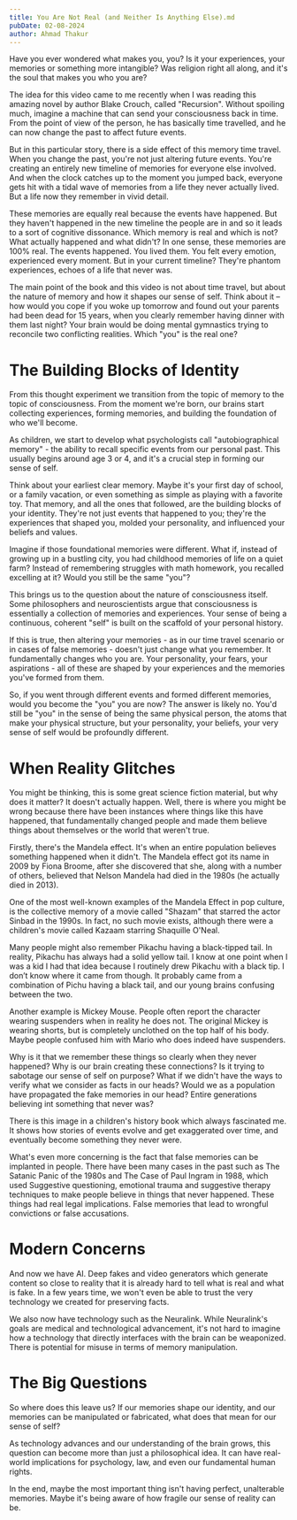 ```yaml
---
title: You Are Not Real (and Neither Is Anything Else).md
pubDate: 02-08-2024
author: Ahmad Thakur
---
```


Have you ever wondered what makes you, you? Is it your experiences, your memories or something more intangible? Was religion right all along, and it's the soul that makes you who you are?

The idea for this video came to me recently when I was reading this amazing novel by author Blake Crouch, called "Recursion". Without spoiling much, imagine a machine that can send your consciousness back in time. From the point of view of the person, he has basically time travelled, and he can now change the past to affect future events.

But in this particular story, there is a side effect of this memory time travel. When you change the past, you're not just altering future events. You're creating an entirely new timeline of memories for everyone else involved. And when the clock catches up to the moment you jumped back, everyone gets hit with a tidal wave of memories from a life they never actually lived. But a life now they remember in vivid detail.

These memories are equally real because the events have happened. But they haven't happened in the new timeline the people are in and so it leads to a sort of cognitive dissonance. Which memory is real and which is not? What actually happened and what didn't? In one sense, these memories are 100% real. The events happened. You lived them. You felt every emotion, experienced every moment. But in your current timeline? They're phantom experiences, echoes of a life that never was.

The main point of the book and this video is not about time travel, but about the nature of memory and how it shapes our sense of self. Think about it – how would you cope if you woke up tomorrow and found out your parents had been dead for 15 years, when you clearly remember having dinner with them last night? Your brain would be doing mental gymnastics trying to reconcile two conflicting realities. Which "you" is the real one?

# The Building Blocks of Identity

From this thought experiment we transition from the topic of memory to the topic of consciousness. From the moment we're born, our brains start collecting experiences, forming memories, and building the foundation of who we'll become.

As children, we start to develop what psychologists call "autobiographical memory" - the ability to recall specific events from our personal past. This usually begins around age 3 or 4, and it's a crucial step in forming our sense of self. 

Think about your earliest clear memory. Maybe it's your first day of school, or a family vacation, or even something as simple as playing with a favorite toy. That memory, and all the ones that followed, are the building blocks of your identity. They're not just events that happened to you; they're the experiences that shaped you, molded your personality, and influenced your beliefs and values.

Imagine if those foundational memories were different. What if, instead of growing up in a bustling city, you had childhood memories of life on a quiet farm? Instead of remembering struggles with math homework, you recalled excelling at it? Would you still be the same "you"?

This brings us to the question about the nature of consciousness itself. Some philosophers and neuroscientists argue that consciousness is essentially a collection of memories and experiences. Your sense of being a continuous, coherent "self" is built on the scaffold of your personal history.

If this is true, then altering your memories - as in our time travel scenario or in cases of false memories - doesn't just change what you remember. It fundamentally changes who you are. Your personality, your fears, your aspirations - all of these are shaped by your experiences and the memories you've formed from them.

So, if you went through different events and formed different memories, would you become the "you" you are now? The answer is likely no. You'd still be "you" in the sense of being the same physical person, the atoms that make your physical structure, but your personality, your beliefs, your very sense of self would be profoundly different.

# When Reality Glitches

You might be thinking, this is some great science fiction material, but why does it matter? It doesn't actually happen. Well, there is where you might be wrong because there have been instances where things like this have happened, that fundamentally changed people and made them believe things about themselves or the world that weren't true.

Firstly, there's the Mandela effect. It's when an entire population believes something happened when it didn't. The Mandela effect got its name in 2009 by Fiona Broome, after she discovered that she, along with a number of others, believed that Nelson Mandela had died in the 1980s (he actually died in 2013).

One of the most well-known examples of the Mandela Effect in pop culture, is the collective memory of a movie called "Shazam" that starred the actor Sinbad in the 1990s. In fact, no such movie exists, although there were a children's movie called Kazaam starring Shaquille O'Neal.

Many people might also remember Pikachu having a black-tipped tail. In reality, Pikachu has always had a solid yellow tail. I know at one point when I was a kid I had that idea because I routinely drew Pikachu with a black tip. I don’t know where it came from though. It probably came from a combination of Pichu having a black tail, and our young brains confusing between the two.

Another example is Mickey Mouse. People often report the character wearing suspenders when in reality he does not. The original Mickey is wearing shorts, but is completely unclothed on the top half of his body. Maybe people confused him with Mario who does indeed have suspenders. 

Why is it that we remember these things so clearly when they never happened? Why is our brain creating these connections? Is it trying to sabotage our sense of self on purpose? What if we didn't have the ways to verify what we consider as facts in our heads? Would we as a population have propagated the fake memories in our head? Entire generations believing int something that never was?

There is this image in a children's history book which always fascinated me. It shows how stories of events evolve and get exaggerated over time, and eventually become something they never were.

What's even more concerning is the fact that false memories can be implanted in people. There have been many cases in the past such as The Satanic Panic of the 1980s and The Case of Paul Ingram in 1988, which used Suggestive questioning, emotional trauma and suggestive therapy techniques to make people believe in things that never happened. These things had real legal implications. False memories that lead to wrongful convictions or false accusations.

# Modern Concerns

And now we have AI. Deep fakes and video generators which generate content so close to reality that it is already hard to tell what is real and what is fake. In a few years time, we won't even be able to trust the very technology we created for preserving facts.

We also now have technology such as the Neuralink. While Neuralink's goals are medical and technological advancement, it's not hard to imagine how a technology that directly interfaces with the brain can be weaponized. There is potential for misuse in terms of memory manipulation.

# The Big Questions

So where does this leave us? If our memories shape our identity, and our memories can be manipulated or fabricated, what does that mean for our sense of self?

As technology advances and our understanding of the brain grows, this question can become more than just a philosophical idea. It can have real-world implications for psychology, law, and even our fundamental human rights.

In the end, maybe the most important thing isn't having perfect, unalterable memories. Maybe it's being aware of how fragile our sense of reality can be. 